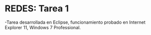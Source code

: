 REDES: Tarea 1
============
-Tarea desarrollada en Eclipse, funcionamiento probado en Internet Explorer 11, Windows 7 Professional.
